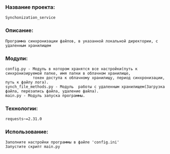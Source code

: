 ### Название проекта:
    Synchonization_service

### Описание:
    Программа синхронизации файлов, в указанной локальной директории, с удаленным хранилищем

### Модули:
    config.py - Модуль в котором хранятся все настройки(путь к синхронизируемой папке, имя папки в облачном хранилище, 
                токен доступа к облачному хранилищу, период синхронизации, путь к файлу лога).
    synch_file_methods.py - Модуль  работы с удаленным хранилищем(Загрузка файла, перезапись файла, удаление файла).
    main.py - Модуль запуска программы.
    

### Технологии:
    requests~=2.31.0

### Использование:
    Заполните настройки программы в файле 'config.ini'
    Запустите скрипт main.py 
